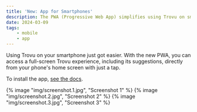 ```yaml
---
title: 'New: App for Smartphones'
description: The PWA (Progressive Web App) simplifies using Trovu on smartphones.
date: 2024-03-09
tags:
    - mobile
    - app
---
```


Using Trovu on your smartphone just got easier. With the new PWA, you can access a full-screen Trovu experience, including its suggestions, directly from your phone's home screen with just a tap.

To install the app, [see the docs](/docs/users/integration/#pwa-progressive-web-app).

 <div class="gallery">
{% image "img/screenshot.1.jpg", "Screenshot 1" %}
{% image "img/screenshot.2.jpg", "Screenshot 2" %}
{% image "img/screenshot.3.jpg", "Screenshot 3" %}
</div>
